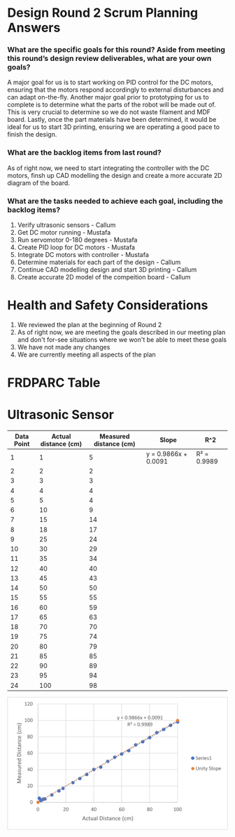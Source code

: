 # Design Round 2 Scrum Planning Answers 

### What are the specific goals for this round? Aside from meeting this round’s design review deliverables, what are your own goals?
A major goal for us is to start working on PID control for the DC motors, ensuring that the motors respond accordingly to external disturbances and can adapt on-the-fly. Another major goal prior to prototyping for us to complete is to determine what the parts of the robot will be made out of. This is very crucial to determine so we do not waste filament and MDF board. Lastly, once the part materials have been determined, it would be ideal for us to start 3D printing, ensuring we are operating a good pace to finish the design.  

### What are the backlog items from last round?
As of right now, we need to start integrating the controller with the DC motors, finsh up CAD modelling the design and create a more accurate 2D diagram of the board.

### What are the tasks needed to achieve each goal, including the backlog items?
1. Verify ultrasonic sensors - Callum 
2. Get DC motor running - Mustafa
3. Run servomotor 0-180 degrees - Mustafa
4. Create PID loop for DC motors - Mustafa
5. Integrate DC motors with controller - Mustafa
6. Determine materials for each part of the design - Callum
7. Continue CAD modelling design and start 3D printing - Callum 
8. Create accurate 2D model of the compeition board - Callum

# Health and Safety Considerations
1. We reviewed the plan at the beginning of Round 2
2. As of right now, we are meeting the goals described in our meeting plan and don't for-see situations where we won't be able to meet these goals 
3. We have not made any changes
4. We are currently meeting all aspects of the plan

# FRDPARC Table 


# Ultrasonic Sensor

| Data Point  |Actual distance (cm)  |       Measured distance (cm)         |  Slope        |  R^2    |       
|----------------------|------------------------|---------------------|-----------|---------|
| 1                    | 1                      | 5                   |      y = 0.9866x + 0.0091     |R² = 0.9989|
| 2                    | 2                      |  2                   |           |         |
| 3                    | 3                      |   3                  |           |         |
| 4                    | 4                      |    4                 |           |         |
| 5                    | 5                      |     4                |           |         |
| 6                    | 10                      |      9               |           |         |
| 7                     |    15                   |      14                 |           |         |                        
| 8                    | 18                     |       17              |           |         |
| 9                    | 25                     | 24                    |           |         |
| 10                   | 30                     |   29                  |           |         |
| 11                   | 35                     |     34                |           |         |
| 12                   | 40                     |       40              |           |         |
| 13                   | 45                     |         43            |           |         |
| 14                   | 50                     |   50                  |           |         |
| 15                   | 55                     |     55                |           |         |
| 16                   | 60                     |       59              |           |         |
| 17                   | 65                     |         63            |           |         |
| 18                   | 70                     |           70          |           |         |
| 19                   | 75                     |             74        |           |         |
| 20                   | 80                     |   79                  |           |         |
| 21                   | 85                     |     85                |           |         |        
| 22                   | 90                     |       89              |           |         |
| 23                   | 95                     |         94            |           |         |
| 24                   | 100                     |    98                 |           |         |

![Screenshot](ultrasonicFigure.png)